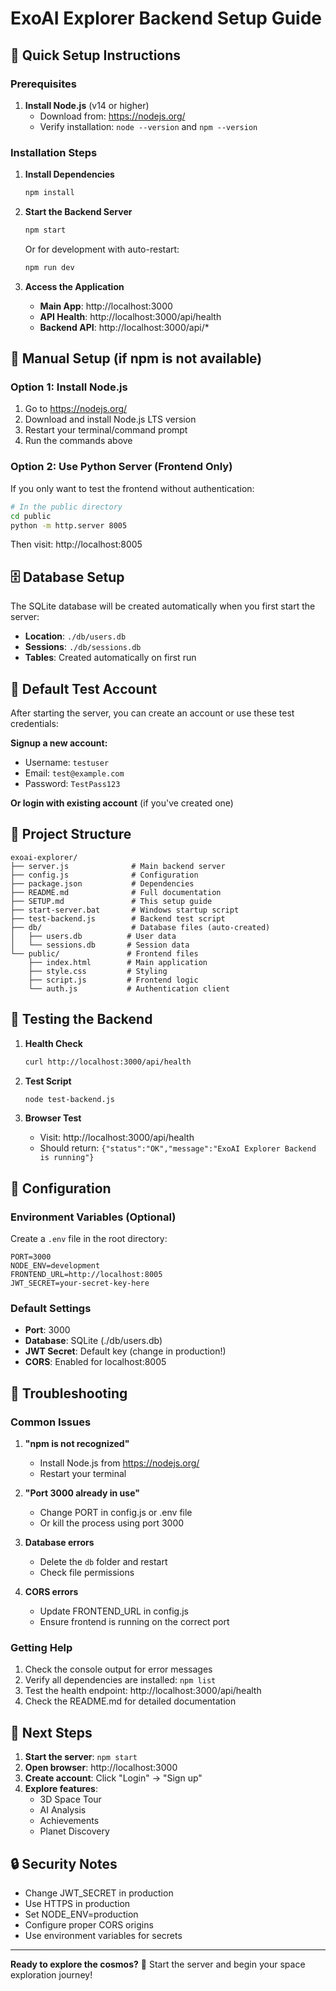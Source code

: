 # ExoAI Explorer Backend Setup Guide

## 🚀 Quick Setup Instructions

### Prerequisites
1. **Install Node.js** (v14 or higher)
   - Download from: https://nodejs.org/
   - Verify installation: `node --version` and `npm --version`

### Installation Steps

1. **Install Dependencies**
   ```bash
   npm install
   ```

2. **Start the Backend Server**
   ```bash
   npm start
   ```
   
   Or for development with auto-restart:
   ```bash
   npm run dev
   ```

3. **Access the Application**
   - **Main App**: http://localhost:3000
   - **API Health**: http://localhost:3000/api/health
   - **Backend API**: http://localhost:3000/api/*

## 🔧 Manual Setup (if npm is not available)

### Option 1: Install Node.js
1. Go to https://nodejs.org/
2. Download and install Node.js LTS version
3. Restart your terminal/command prompt
4. Run the commands above

### Option 2: Use Python Server (Frontend Only)
If you only want to test the frontend without authentication:
```bash
# In the public directory
cd public
python -m http.server 8005
```
Then visit: http://localhost:8005

## 🗄️ Database Setup

The SQLite database will be created automatically when you first start the server:
- **Location**: `./db/users.db`
- **Sessions**: `./db/sessions.db`
- **Tables**: Created automatically on first run

## 🔐 Default Test Account

After starting the server, you can create an account or use these test credentials:

**Signup a new account:**
- Username: `testuser`
- Email: `test@example.com`
- Password: `TestPass123`

**Or login with existing account** (if you've created one)

## 📁 Project Structure

```
exoai-explorer/
├── server.js              # Main backend server
├── config.js              # Configuration
├── package.json           # Dependencies
├── README.md              # Full documentation
├── SETUP.md               # This setup guide
├── start-server.bat       # Windows startup script
├── test-backend.js        # Backend test script
├── db/                    # Database files (auto-created)
│   ├── users.db          # User data
│   └── sessions.db       # Session data
└── public/               # Frontend files
    ├── index.html        # Main application
    ├── style.css         # Styling
    ├── script.js         # Frontend logic
    └── auth.js           # Authentication client
```

## 🧪 Testing the Backend

1. **Health Check**
   ```bash
   curl http://localhost:3000/api/health
   ```

2. **Test Script**
   ```bash
   node test-backend.js
   ```

3. **Browser Test**
   - Visit: http://localhost:3000/api/health
   - Should return: `{"status":"OK","message":"ExoAI Explorer Backend is running"}`

## 🔧 Configuration

### Environment Variables (Optional)
Create a `.env` file in the root directory:
```env
PORT=3000
NODE_ENV=development
FRONTEND_URL=http://localhost:8005
JWT_SECRET=your-secret-key-here
```

### Default Settings
- **Port**: 3000
- **Database**: SQLite (./db/users.db)
- **JWT Secret**: Default key (change in production!)
- **CORS**: Enabled for localhost:8005

## 🚨 Troubleshooting

### Common Issues

1. **"npm is not recognized"**
   - Install Node.js from https://nodejs.org/
   - Restart your terminal

2. **"Port 3000 already in use"**
   - Change PORT in config.js or .env file
   - Or kill the process using port 3000

3. **Database errors**
   - Delete the `db` folder and restart
   - Check file permissions

4. **CORS errors**
   - Update FRONTEND_URL in config.js
   - Ensure frontend is running on the correct port

### Getting Help

1. Check the console output for error messages
2. Verify all dependencies are installed: `npm list`
3. Test the health endpoint: http://localhost:3000/api/health
4. Check the README.md for detailed documentation

## 🎯 Next Steps

1. **Start the server**: `npm start`
2. **Open browser**: http://localhost:3000
3. **Create account**: Click "Login" → "Sign up"
4. **Explore features**: 
   - 3D Space Tour
   - AI Analysis
   - Achievements
   - Planet Discovery

## 🔒 Security Notes

- Change JWT_SECRET in production
- Use HTTPS in production
- Set NODE_ENV=production
- Configure proper CORS origins
- Use environment variables for secrets

---

**Ready to explore the cosmos?** 🚀 Start the server and begin your space exploration journey!
